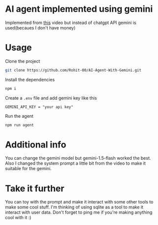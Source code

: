 
# AI agent implemented using gemini
Implemented from [this](https://www.youtube.com/watch?v=vUYnRGotTbo&t=1s) video but instead of chatgpt API gemini is used(becaues I don't have money)

# Usage

Clone the project
```bash
git clone https://github.com/Rohit-00/AI-Agent-With-Gemini.git
```
Install the dependencies
```bash
npm i
```
Create a `.env` file and add gemini key like this
```
GEMINI_API_KEY = "your api key"
```
Run the agent 
```bash
npm run agent
```
# Additional info
You can change the gemini model but gemini-1.5-flash worked the best.
Also I changed the system prompt a little bit from the video to make it suitable for the gemini.

# Take it further
You can toy with the prompt and make it interact with some other tools to make some cool stuff. I'm thinking of using sqlite as a tool to make it interact with user data. Don't forget to ping me if you're making anything cool with it :)